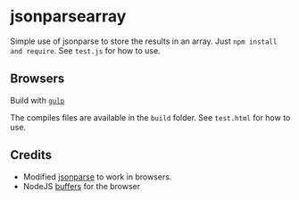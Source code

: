 # jsonparsearray

Simple use of jsonparse to store the results in an array. Just `npm install and require`.
See `test.js` for how to use.

## Browsers

Build with [`gulp`](https://github.com/gulpjs/gulp)

The compiles files are available in the `build` folder. See `test.html` for how to use.

## Credits

* Modified [jsonparse](https://github.com/creationix/jsonparse) to 
work in browsers.
* NodeJS [buffers](https://github.com/feross/buffer) for the browser
